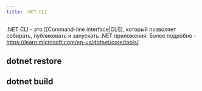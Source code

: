 ```yaml
---
title: .NET CLI
---
```

.NET CLI - это [[Command-line interface|CLI]], который позволяет собирать, публиковать и запускать .NET приложения. Более подробно - https://learn.microsoft.com/en-us/dotnet/core/tools/.

## dotnet restore

## dotnet build